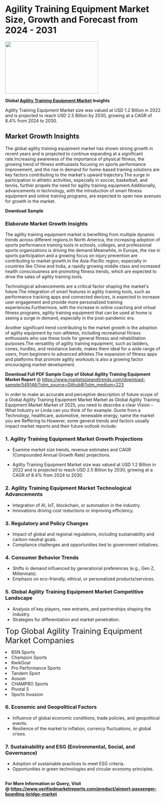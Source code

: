 <H1>Agility Training Equipment Market Size, Growth and Forecast from 2024 - 2031</H1><img class="aligncenter size-medium wp-image-584254" src="https://thirdeyenews.in/wp-content/uploads/2024/09/Global-Market-Research-300x168.jpeg" alt="" width="300" height="168" /><p><strong>Global&nbsp;<a href="https://www.marketsizeandtrends.com/download-sample/549146/?utm_source=Github8j?utm_medium=223">Agility Training Equipment Market</a> Insights</strong></p><p>Agility Training Equipment Market size was valued at USD 1.2 Billion in 2022 and is projected to reach USD 2.5 Billion by 2030, growing at a CAGR of 8.4% from 2024 to 2030.</p><p><h2>Market Growth Insights</h2> <p>The global agility training equipment market has shown strong growth in recent years and is projected to continue expanding at a significant rate.Increasing awareness of the importance of physical fitness, the growing trend of fitness enthusiasts focusing on sports performance improvement, and the rise in demand for home-based training solutions are key factors contributing to the market's upward trajectory.The surge in participation in athletic activities, especially in soccer, basketball, and tennis, further propels the need for agility training equipment.Additionally, advancements in technology, with the introduction of smart fitness equipment and online training programs, are expected to open new avenues for growth in the market.</p> <p><strong>Download Sample</strong></p> <h3>Elaborate Market Growth Insights</h3> <p>The agility training equipment market is benefiting from multiple dynamic trends across different regions.In North America, the increasing adoption of sports performance training tools in schools, colleges, and professional sports organizations is driving the demand.Meanwhile, in Europe, the rise in sports participation and a growing focus on injury prevention are contributing to market growth.In the Asia-Pacific region, especially in countries like China and India, a rapidly growing middle class and increased health consciousness are promoting fitness trends, which are expected to drive the sales of agility training tools.</p> <p>Technological advancements are a critical factor shaping the market's future.The integration of smart features in agility training tools, such as performance tracking apps and connected devices, is expected to increase user engagement and provide more personalized training experiences.Furthermore, with the increase in online coaching and virtual fitness programs, agility training equipment that can be used at home is seeing a surge in demand, especially in the post-pandemic era.</p> <p>Another significant trend contributing to the market growth is the adoption of agility equipment by non-athletes, including recreational fitness enthusiasts who use these tools for general fitness and rehabilitation purposes.The versatility of agility training equipment, such as ladders, cones, hurdles, and resistance bands, makes them ideal for a wide range of users, from beginners to advanced athletes.The expansion of fitness apps and platforms that promote agility workouts is also a growing factor encouraging market development.</p> <p><span class=""><strong>Download Full PDF Sample Copy of Global Agility Training Equipment Market Report</strong> @ <a href="https://www.marketsizeandtrends.com/download-sample/549146/?utm_source=Github8j?utm_medium=223" target="_blank">https://www.marketsizeandtrends.com/download-sample/549146/?utm_source=Github8j?utm_medium=223</a></span></p><p>In order to make an accurate and perceptive description of future scope of a Global&nbsp;Agility Training Equipment Market Market as Global&nbsp;Agility Training Equipment Market Market of 2025, you need to describe a clear Vision &ndash; What Industry or Linda can you think of for example: Quote from a Technology, healthcare, automotive, renewable energy, name the market you are Reffering to.However, some general trends and factors usually impact market reports and their future outlook include:</p><h3>1.&nbsp;<strong>Agility Training Equipment Market Growth Projections</strong></h3><ul><li>Examine market size trends, revenue estimates and CAGR (Compounded Annual Growth Rate) projections.</li><li><p>Agility Training Equipment Market size was valued at USD 1.2 Billion in 2022 and is projected to reach USD 2.5 Billion by 2030, growing at a CAGR of 8.4% from 2024 to 2030.</p></li></ul><h3>2.&nbsp;<strong>Agility Training Equipment Market Technological Advancements</strong></h3><ul><li>Integration of AI, IoT, blockchain, or automation in the industry.</li><li>Innovations driving cost reductions or improving efficiency.</li></ul><h3>3.&nbsp;<strong>Regulatory and Policy Changes</strong></h3><ul><li>Impact of global and regional regulations, including sustainability and carbon-neutral goals.</li><li>Compliance challenges and opportunities tied to government initiatives.</li></ul><h3>4.&nbsp;<strong>Consumer Behavior Trends</strong></h3><ul><li>Shifts in demand influenced by generational preferences (e.g., Gen Z, Millennials).</li><li>Emphasis on eco-friendly, ethical, or personalized products/services.</li></ul><h3>5.&nbsp;<strong>Global Agility Training Equipment Market Competitive Landscape</strong></h3><ul><li>Analysis of key players, new entrants, and partnerships shaping the industry.</li><li>Strategies for differentiation and market penetration.</li></ul><p data-pm-slice="1 1 []"><span style="color: inherit; font-family: inherit; font-size: 25px;">Top Global Agility Training Equipment Market Companies</span></p><div class="" data-test-id=""><p><li>BSN Sports</li><li> Champion Sports</li><li> KwikGoal</li><li> Pro Performance Sports</li><li> Tandem Sport</li><li> Aosom</li><li> CHAMPRO Sports</li><li> Pivotal 5</li><li> Sports Invasion</li></p></div><h3>6.&nbsp;<strong>Economic and Geopolitical Factors</strong></h3><ul><li>Influence of global economic conditions, trade policies, and geopolitical events.</li><li>Resilience of the market to inflation, currency fluctuations, or global crises.</li></ul><h3>7.&nbsp;<strong>Sustainability and ESG (Environmental, Social, and Governance)</strong></h3><ul><li>Adoption of sustainable practices to meet ESG criteria.</li><li>Opportunities in green technologies and circular economy principles.</li></ul><h2><strong style="font-size: 14px;">For More Information or Query, Visit @&nbsp;</strong><a style="background-color: #ffffff; font-size: 14px;" href="https://www.marketsizeandtrends.com/report/agility-training-equipment-market/" target="_blank">https://www.verifiedmarketreports.com/product/airport-passenger-boarding-bridge-market</a></h2>